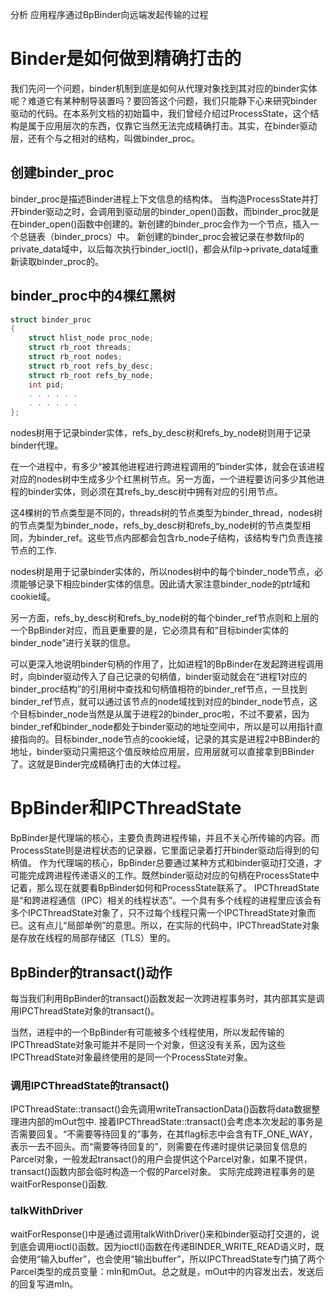 分析 应用程序通过BpBinder向远端发起传输的过程

#  Binder是如何做到精确打击的
 我们先问一个问题，binder机制到底是如何从代理对象找到其对应的binder实体呢？难道它有某种制导装置吗？要回答这个问题，我们只能静下心来研究binder驱动的代码。在本系列文档的初始篇中，我们曾经介绍过ProcessState，这个结构是属于应用层次的东西，仅靠它当然无法完成精确打击。其实，在binder驱动层，还有个与之相对的结构，叫做binder_proc。


 ## 创建binder_proc
binder_proc是描述Binder进程上下文信息的结构体。
 当构造ProcessState并打开binder驱动之时，会调用到驱动层的binder_open()函数，而binder_proc就是在binder_open()函数中创建的。新创建的binder_proc会作为一个节点，插入一个总链表（binder_procs）中。
新创建的binder_proc会被记录在参数filp的private_data域中，以后每次执行binder_ioctl()，都会从filp->private_data域重新读取binder_proc的。


## binder_proc中的4棵红黑树
```c
struct binder_proc
{
    struct hlist_node proc_node;
    struct rb_root threads;
    struct rb_root nodes;
    struct rb_root refs_by_desc;
    struct rb_root refs_by_node;
    int pid;
    . . . . . .
    . . . . . .
};
```

nodes树用于记录binder实体，refs_by_desc树和refs_by_node树则用于记录binder代理。


在一个进程中，有多少“被其他进程进行跨进程调用的”binder实体，就会在该进程对应的nodes树中生成多少个红黑树节点。另一方面，一个进程要访问多少其他进程的binder实体，则必须在其refs_by_desc树中拥有对应的引用节点。

这4棵树的节点类型是不同的，threads树的节点类型为binder_thread，nodes树的节点类型为binder_node，refs_by_desc树和refs_by_node树的节点类型相同，为binder_ref。这些节点内部都会包含rb_node子结构，该结构专门负责连接节点的工作.


nodes树是用于记录binder实体的，所以nodes树中的每个binder_node节点，必须能够记录下相应binder实体的信息。因此请大家注意binder_node的ptr域和cookie域。

另一方面，refs_by_desc树和refs_by_node树的每个binder_ref节点则和上层的一个BpBinder对应，而且更重要的是，它必须具有和“目标binder实体的binder_node”进行关联的信息。

可以更深入地说明binder句柄的作用了，比如进程1的BpBinder在发起跨进程调用时，向binder驱动传入了自己记录的句柄值，binder驱动就会在“进程1对应的binder_proc结构”的引用树中查找和句柄值相符的binder_ref节点，一旦找到binder_ref节点，就可以通过该节点的node域找到对应的binder_node节点，这个目标binder_node当然是从属于进程2的binder_proc啦，不过不要紧，因为binder_ref和binder_node都处于binder驱动的地址空间中，所以是可以用指针直接指向的。目标binder_node节点的cookie域，记录的其实是进程2中BBinder的地址，binder驱动只需把这个值反映给应用层，应用层就可以直接拿到BBinder了。这就是Binder完成精确打击的大体过程。


# BpBinder和IPCThreadState
BpBinder是代理端的核心，主要负责跨进程传输，并且不关心所传输的内容。而ProcessState则是进程状态的记录器，它里面记录着打开binder驱动后得到的句柄值。
作为代理端的核心，BpBinder总要通过某种方式和binder驱动打交道，才可能完成跨进程传递语义的工作。既然binder驱动对应的句柄在ProcessState中记着，那么现在就要看BpBinder如何和ProcessState联系了。
IPCThreadState是“和跨进程通信（IPC）相关的线程状态”。一个具有多个线程的进程里应该会有多个IPCThreadState对象了，只不过每个线程只需一个IPCThreadState对象而已。这有点儿“局部单例”的意思。所以，在实际的代码中，IPCThreadState对象是存放在线程的局部存储区（TLS）里的。

## BpBinder的transact()动作
每当我们利用BpBinder的transact()函数发起一次跨进程事务时，其内部其实是调用IPCThreadState对象的transact()。

当然，进程中的一个BpBinder有可能被多个线程使用，所以发起传输的IPCThreadState对象可能并不是同一个对象，但这没有关系，因为这些IPCThreadState对象最终使用的是同一个ProcessState对象。

### 调用IPCThreadState的transact()
IPCThreadState::transact()会先调用writeTransactionData()函数将data数据整理进内部的mOut包中.
接着IPCThreadState::transact()会考虑本次发起的事务是否需要回复。“不需要等待回复的”事务，在其flag标志中会含有TF_ONE_WAY，表示一去不回头。而“需要等待回复的”，则需要在传递时提供记录回复信息的Parcel对象，一般发起transact()的用户会提供这个Parcel对象，如果不提供，transact()函数内部会临时构造一个假的Parcel对象。
实际完成跨进程事务的是waitForResponse()函数.

### talkWithDriver
waitForResponse()中是通过调用talkWithDriver()来和binder驱动打交道的，说到底会调用ioctl()函数。因为ioctl()函数在传递BINDER_WRITE_READ语义时，既会使用“输入buffer”，也会使用“输出buffer”，所以IPCThreadState专门搞了两个Parcel类型的成员变量：mIn和mOut。总之就是，mOut中的内容发出去，发送后的回复写进mIn。